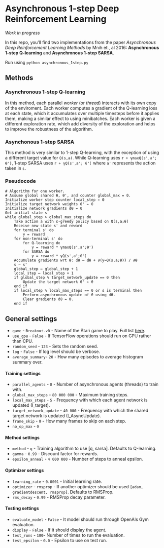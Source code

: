 # Asynchronous 1-step Deep Reinforcement Learning

_Work in progress_

In this repo, you'll find two implementations from the paper _Asynchronous Deep Reinforcement Learning Methods_ by Mnih et., al 2016: **Asynchronous 1-step Q-learning** and **Asynchronous 1-step SARSA**.


Run using ```python asynchronous_1step.py```

## Methods
### Asynchronous 1-step Q-learning
In this method, each parallel _worker_ (or _thread_) interacts with its own copy of the enviroment. Each worker computes a gradient of the Q-learning loss at each state, which it accumulates over multiple timesteps before it applies them, making a similar effect to using minibatches. Each worker is given a different exploration rate, which add diversity of the exploration and helps to improve the robustness of the algorithm.

### Asynchonous 1-step SARSA
This method is very similar to 1-step Q-learning, with the exception of using a different target value for ```Q(s,a)```. While Q-learning uses ```r + γmaxQ(s',a'; θ')```, 1-step SARSA uses ```r + γQ(s',a'; θ')``` where ```a'``` represents the action taken in ```s```.

### Pseudocode
```
# Algorithm for one worker.
# Assume global shared θ, θ', and counter global_max = 0.
Initialize worker step counter ĺocal_step ← 0
Initialize target network weights θ' ← θ
Initialize network gradients dθ ← 0
Get initial state s
while global_step > global_max_steps do
    Take action a with ε-greedy policy based on Q(s,a;θ)
    Receive new state s' and reward
    for terminal s' do
        y = reward
    for non-terminal s' do
        for Q-learning do
            y = reward * γmaxQ(s',a';θ')
        for SARSA do
            y = reward * γQ(s',a';θ')
    Accumulate gradients wrt θ: dθ ← dθ + ∂(y−Q(s,a;θ)) / ∂θ
    s ← s'
    global_step ← global_step + 1 
    local_step ← local_step + 1
    if global_step % target_network_update == 0 then
        Update the target network θ' ← θ
    end if
    if local_step % local_max_steps == 0 or s is terminal then
        Perform asynchronous update of θ using dθ.
        Clear gradients dθ ← 0.
    end if
```

## General settings
* ```game``` - ```Breakout-v0``` - Name of the Ätari game to play. Full list [here](https://gym.openai.com/envs/).
* ```use_gpu``` - ```False``` - If TensorFlow operations should run on GPU rather than CPU.
* ```random_seed``` - ```123``` - Sets the random seed.
* ```log``` - ```False``` - If log level should be verbose.
* ```average_summary```- ```20``` - How many episodes to average histogram summary over.

#### Training settings
* ```parallel_agents``` - ```8``` - Number of asynchronous agents (threads) to train with.
* ```global_max_steps``` - ```80 000 000``` - Maximum training steps.
* ```local_max_steps``` - ```5``` - Frequency with which each agent network is updated (I_target).
* ```target_network_update``` - ```40 000``` - Frequency with which the shared target network is updated (I_AsyncUpdate).
* ```frame_skip``` - ```0``` - How many frames to skip on each step.
* ```no_op_max``` -  ```0```

#### Method settings
* ```method``` - ```q``` - Training algorithm to use [q, sarsa]. Defaults to Q-learning.
* ```gamma``` - ```0.99``` - Discount factor for rewards.
* ```epsilon_anneal``` - ```4 000 000``` - Number of steps to anneal epsilon.

#### Optimizer settings
* ```learning_rate``` - ```0.0001``` - Initial learning rate.
* ```optimizer``` - ```rmsprop``` - If another optimizer should be used ```[adam, gradientdescent, rmsprop]```. Defaults to RMSProp.
* ```rms_decay``` - ```0.99``` - RMSProp decay parameter.

#### Testing settings
* ```evaluate_model``` - ```False``` - It model should run through OpenAIs Gym evaluation.
* ```display``` - ```False``` - If it should display the agent.
* ```test_runs``` - ```100```- Number of times to run the evaluation.
* ```test_epsilon``` - ```0.0``` - Epsilon to use on test run.
